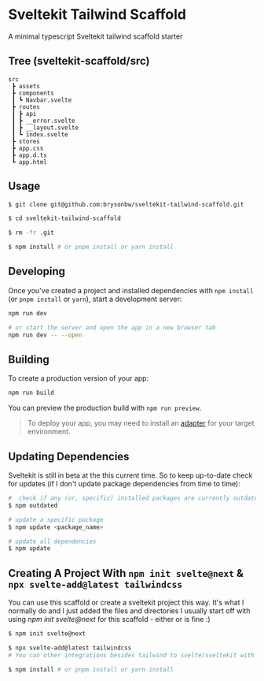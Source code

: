 # Sveltekit Tailwind Scaffold

A minimal typescript Sveltekit tailwind scaffold starter 

## Tree (sveltekit-scaffold/src)

```
src
 ┣ assets
 ┣ components
 ┃ ┗ Navbar.svelte
 ┣ routes
 ┃ ┣ api
 ┃ ┣ __error.svelte
 ┃ ┣ __layout.svelte
 ┃ ┗ index.svelte
 ┣ stores
 ┣ app.css
 ┣ app.d.ts
 ┗ app.html
```

## Usage

```bash
$ git clone git@github.com:brysonbw/sveltekit-tailwind-scaffold.git

$ cd sveltekit-tailwind-scaffold

$ rm -fr .git

$ npm install # or pnpm install or yarn install
```

## Developing

Once you've created a project and installed dependencies with `npm install` (or `pnpm install` or `yarn`), start a development server:

```bash
npm run dev

# or start the server and open the app in a new browser tab
npm run dev -- --open
```

## Building

To create a production version of your app:

```bash
npm run build
```

You can preview the production build with `npm run preview`.

> To deploy your app, you may need to install an [adapter](https://kit.svelte.dev/docs/adapters) for your target environment.

## Updating Dependencies

Sveltekit is still in beta at the this current time. So to keep up-to-date check for updates (if I don't update package dependencies from time to time):

```bash
#  check if any (or, specific) installed packages are currently outdated -> output list of outdated dependencies or none if no update required
$ npm outdated

# update a specific package
$ npm update <package_name>

# update all dependencies
$ npm update
```

## Creating A Project With `npm init svelte@next` & `npx svelte-add@latest tailwindcss`

You can use this scaffold or create a sveltekit project this way. It's what I normally do and I just added the files and directories I usually start off with using *npm init svelte@next* for this scaffold - either or is fine :)

```bash
$ npm init svelte@next

$ npx svelte-add@latest tailwindcss
# You can other integrations besides tailwind to svelte/sveltekit with [svelte-add](https://github.com/svelte-add/svelte-add)

$ npm install # or pnpm install or yarn install
```


